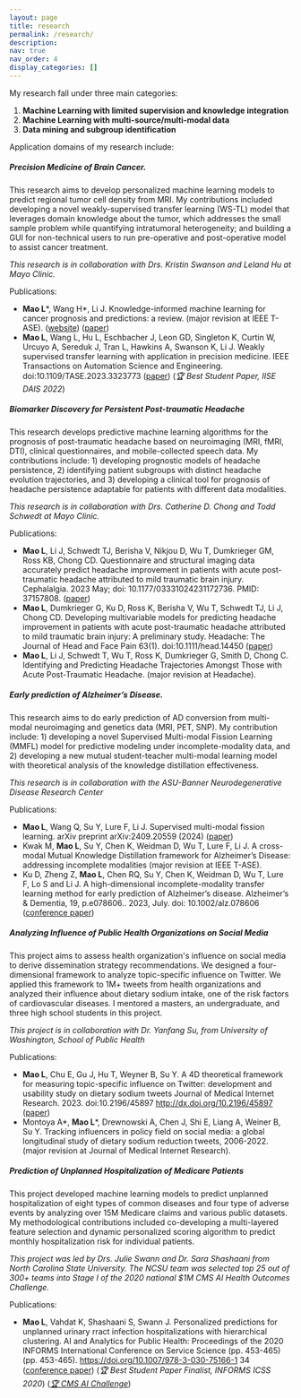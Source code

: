 ```yaml
---
layout: page
title: research
permalink: /research/
description: 
nav: true
nav_order: 4
display_categories: []
---
```


My research fall under three main categories:

1. **Machine Learning with limited supervision and knowledge integration**
2. **Machine Learning with multi-source/multi-modal data**
3. **Data mining and subgroup identification**

Application domains of my research include: 

##### **Precision Medicine of Brain Cancer**. 

This research aims to develop personalized machine learning models to predict regional tumor cell density from MRI. My contributions included developing a novel weakly-supervised transfer learning (WS-TL) model that leverages domain knowledge about the tumor, which addresses the small sample problem while quantifying intratumoral heterogeneity; and building a GUI for non-technical users to run pre-operative and post-operative model to assist cancer treatment.

*This research is in collaboration with Drs. Kristin Swanson and Leland Hu at Mayo Clinic.*

Publications: 
- **Mao L***, Wang H*, Li J. Knowledge-informed machine learning for cancer prognosis and predictions: a review. (major revision at IEEE T-ASE). ([website](https://lingchm.github.io/kinformed-machine-learning-cancer/)) ([paper](https://arxiv.org/abs/2401.06406))
- **Mao L**, Wang L, Hu L, Eschbacher J, Leon GD, Singleton K, Curtin W, Urcuyo A, Sereduk J, Tran L, Hawkins A, Swanson K, Li J. Weakly supervised transfer learning with application in precision medicine. IEEE Transactions on Automation Science and Engineering. doi:10.1109/TASE.2023.3323773 ([paper](https://ieeexplore.ieee.org/abstract/document/10292790)) (*🏆 Best Student Paper, IISE DAIS 2022*)


##### **Biomarker Discovery for Persistent Post-traumatic Headache**

This research develops predictive machine learning algorithms for the prognosis of post-traumatic headache based on neuroimaging (MRI, fMRI, DTI), clinical questionnaires, and mobile-collected speech data. My contributions include: 1) developing prognostic models of headache persistence, 2) identifying patient subgroups with distinct headache evolution trajectories, and 3) developing a clinical tool for prognosis of headache persistence adaptable for patients with different data modalities.

*This research is in collaboration with Drs. Catherine D. Chong and Todd Schwedt at Mayo Clinic.*

Publications: 
- **Mao L**, Li J, Schwedt TJ, Berisha V, Nikjou D, Wu T, Dumkrieger GM, Ross KB, Chong CD. Questionnaire and structural imaging data accurately predict headache improvement in patients with acute post-traumatic headache attributed to mild traumatic brain injury. Cephalalgia. 2023 May; doi: 10.1177/03331024231172736. PMID: 37157808. ([paper](https://journals.sagepub.com/doi/full/10.1177/03331024231172736)) 
- **Mao L**, Dumkrieger G, Ku D, Ross K, Berisha V, Wu T, Schwedt TJ, Li J, Chong CD. Developing multivariable models for predicting headache improvement in patients with acute post-traumatic headache attributed to mild traumatic brain injury: A preliminary study. Headache: The Journal of Head and Face Pain 63(1). doi:10.1111/head.14450 ([paper](https://headachejournal.onlinelibrary.wiley.com/doi/abs/10.1111/head.14450)) 
- **Mao L**, Li J, Schwedt T, Wu T, Ross K, Dumkrieger G, Smith D, Chong C. Identifying and Predicting Headache Trajectories Amongst Those with Acute Post-Traumatic Headache. (major revision at Headache).


##### **Early prediction of Alzheimer’s Disease**. 
This research aims to do early prediction of AD conversion from multi-modal neuroimaging and genetics data (MRI, PET, SNP). My contribution include: 1) developing a novel Supervised Multi-modal Fission Learning (MMFL) model for predictive modeling under incomplete-modality data, and 2) developing a new mutual student-teacher multi-modal learning model with theoretical analysis of the knowledge distillation effectiveness. 

*This research is in collaboration with the ASU-Banner Neurodegenerative Disease Research Center*

Publications:
- **Mao L**, Wang Q, Su Y, Lure F, Li J. Supervised multi-modal fission learning. arXiv preprint arXiv:2409.20559 (2024) ([paper](https://arxiv.org/abs/2410.10005))
- Kwak M, **Mao L**, Su Y, Chen K, Weidman D, Wu T, Lure F, Li J. A cross-modal Mutual Knowledge Distillation framework for Alzheimer’s Disease: addressing incomplete modalities (major revision at IEEE T-ASE). 
- Ku D, Zheng Z, **Mao L**, Chen RQ, Su Y, Chen K, Weidman D, Wu T, Lure F, Lo S and Li J. A high-dimensional incomplete-modality transfer learning method for early prediction of Alzheimer’s disease. Alzheimer’s & Dementia, 19, p.e078606.. 2023, July. doi: 10.1002/alz.078606 ([conference paper](https://alz-journals.onlinelibrary.wiley.com/doi/abs/10.1002/alz.078606))


##### **Analyzing Influence of Public Health Organizations on Social Media**
This project aims to assess health organization's influence on social media to derive dissemination strategy recommendations. We designed a four-dimensional framework to analyze topic-specific influence on Twitter. We applied this framework to 1M+ tweets from health organizations and analyzed their influence about dietary sodium intake, one of the risk factors of cardiovascular diseases. I mentored a masters, an undergraduate, and three high school students in this project.

*This project is in collaboration with Dr. Yanfang Su, from University of Washington, School of Public Health*

Publications:
- **Mao L**, Chu E, Gu J, Hu T, Weyner B, Su Y. A 4D theoretical framework for measuring topic-specific influence on Twitter: development and usability study on dietary sodium tweets Journal of Medical Internet Research. 2023. doi:10.2196/45897 http://dx.doi.org/10.2196/45897 ([paper](https://www.jmir.org/2023/1/e45897/))
- Montoya A*, **Mao L***, Drewnowski A, Chen J, Shi E, Liang A, Weiner B, Su Y. Tracking influencers in policy field on social media: a global longitudinal study of dietary sodium reduction tweets, 2006-2022. (major revision at Journal of Medical Internet Research).


##### **Prediction of Unplanned Hospitalization of Medicare Patients**
This project developed machine learning models to predict unplanned hospitalization of eight types of common diseases and four type of adverse events by analyzing over 15M Medicare claims and various public datasets. My methodological contributions included co-developing a multi-layered feature selection and dynamic personalized scoring algorithm to predict monthly hospitalization risk for individual patients. 

*This project was led by Drs. Julie Swann and Dr. Sara Shashaani from North Carolina State University. The NCSU team was selected top 25 out of 300+ teams into Stage I of the 2020 national \$1M CMS AI Health Outcomes Challenge.*

Publications:
- **Mao L**, Vahdat K, Shashaani S, Swann J. Personalized predictions for unplanned urinary rract infection hospitalizations with hierarchical clustering. AI and Analytics for Public Health: Proceedings of the 2020 INFORMS International Conference on Service Science (pp. 453-465) (pp. 453-465). https://doi.org/10.1007/978-3-030-75166-1 34 ([conference paper](https://link.springer.com/chapter/10.1007/978-3-030-75166-1_34)) (*🏆 Best Student Paper Finalist, INFORMS ICSS 2020*) ([*🏆 CMS AI Challenge*](https://www.cms.gov/priorities/innovation/innovation-models/artificial-intelligence-health-outcomes-challenge))

